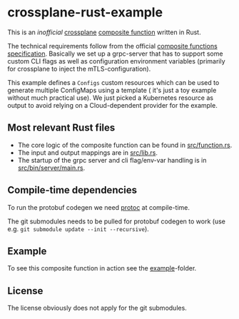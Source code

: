 # crossplane-rust-example

This is an
*inofficial* [crossplane](https://www.crossplane.io/) [composite function](https://docs.crossplane.io/latest/guides/write-a-composition-function-in-go/)
written in Rust.

The technical requirements follow from the
official [composite functions specification](https://github.com/crossplane/crossplane/blob/main/contributing/specifications/functions.md).
Basically we set up a grpc-server that has to support some custom CLI flags as well as configuration environment
variables (primarily for crossplane to inject the mTLS-configuration).

This example defines a `Configs` custom resources which can be used to generate multiple ConfigMaps using a template (
it's just a toy example without much practical use). We just picked a Kubernetes resource as output to avoid relying on
a Cloud-dependent provider for the example.

## Most relevant Rust files

- The core logic of the composite function can be found in [src/function.rs](src/function.rs).
- The input and output mappings are in [src/lib.rs](src/lib.rs).
- The startup of the grpc server and cli flag/env-var handling is in [src/bin/server/main.rs](src/bin/server.rs).

## Compile-time dependencies

To run the protobuf codegen we need [protoc](https://protobuf.dev/installation/) at compile-time.

The git submodules needs to be pulled for protobuf codegen to work (use e.g. `git submodule update --init --recursive`).

## Example

To see this composite function in action see the [example](example)-folder.

## License

The license obviously does not apply for the git submodules.
